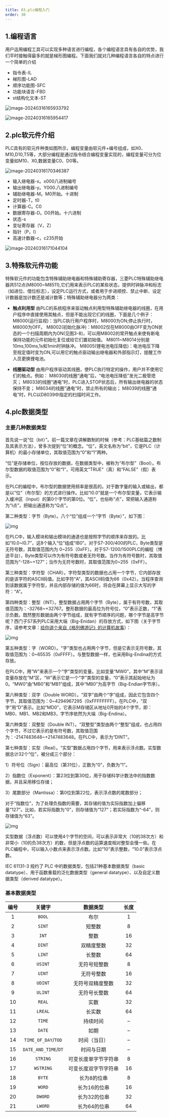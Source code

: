 ```yaml
---
title: 03.plc编程入门
order: 30
---
```


##  1.编程语言

用户运用编程工具可以实现多种语言进行编程，各个编程语言具有各自的优势，我们平时接触得最多的就是梯形图编程。下面我们就对几种编程语言各自的特点进行一个简单的介绍

- 指令表-IL
- 梯形图-LAD
- 顺序功能图-SFC
- 功能块语言-FBD
- st结构化文本-ST

![image-20240316165933792](./img/image-20240316165933792.png)

![image-20240316165954417](./img/image-20240316165954417.png) 

##  2.plc软元件介绍

PLC具有的软元件种类如图所示，编程变量由软元件+编号组成，如X0、M10,D10,T5等，大部分编程是通过指令结合编程变量实现的，编程变量可分为位变量如M10、X0,数据变量C0、D0等。

![image-20240316170346387](./img/image-20240316170346387.png) 

- 输入继电器-x。x000八进制编号
- 输出继电器-y。Y000.八进制编号
- 辅助继电器-M。M0开始。十进制
- 定时器-T。t0
- 计算器-C。C0
- 数据寄存器-D。D0开始。十六进制
- 状态-s
- 变址寄存器（V，Z）
- 指针（P，I）
- 高速计数器-c，c235开始

![image-20240316171044104](./img/image-20240316171044104.png) 

## 3.特殊软元件功能

特殊软元件的功能包含特殊辅助继电器和特殊辅助寄存器，三菱PLC特殊辅助继电器共512点(M8000~M8511),它们用来表示PLC的某些状态，提供时钟脉冲和标志（如进位、借位标志），设定PLC运行方式，或者用于步进顺控、禁止中断、设定计数器是加计数还是减计数等；特殊辅助继电器分为两类：

- **触点利用型**
  由PLC的系统程序来驱动触点利用型特殊辅助继电器的线圈，在用户程序中直接使用其触点，但是不能出现它们的线圈，下面是几个例子：
  M8000(运行监视)：当PLC执行用户程序时，M8000为ON;停止执行时，M8000为OFF。
  M8002(初始化脉冲)：M8002仅在M8000由OFF变为ON状态的一个扫描周期内为ON(见图3-8)，可以用M8002的常开触点来使有断电保持功能的元件初始化复位或给它们置初始值。
  M8011~M8014分别是10ms,100ms,1s和1min时钟脉冲。
  M8005(锂电池电压降低)：电池电压下降至规定值时变为ON,可以用它的触点驱动输出继电器和外部指示灯，提醒工作人员更换锂电池。

- **线圈驱动型**
  由用户程序驱动其线圈，使PLC执行特定的操作，用户并不使用它们的触点。例如：
  M8030的线圈“通电”后，“电池电压降低”发光二极管熄灭；
  M8033的线圈“通电”时，PLC进入STOP状态后，所有输出继电器的状态保持不变；
  M8034的线圈“通电”时，禁止所有的输出；
  M8039的线圈“通电”时，PLC以D8039中指定的扫描时间工作。

##  4.plc数据类型

###  主要几种数据类型

首先说一说“位（bit）”。前一篇文章在讲解数制的时候（参考：PLC基础篇之数制及其表示方法），曾多次提到“位”的概念。“位”，英文名称为“bit”，它是PLC（计算机）的最小存储单位，其取值范围为“0”和“1”两种。

“位”是存储单位，按位存放的数据，在数据类型中，被称为“布尔型”（Bool）。布尔型数据的取值范围为“0”和“1”，可用英文“TRUE”（真）和“FALSE”（假）表示。

在PLC的编程中，布尔型的数据使用频率是很高的。对于数字量的输入或输出，都是以“位”（布尔型）的方式进行操作。比如“I0.0”就是一个布尔型变量，它表示输入缓冲区（Input）的第0个字节的第0位。“位”，也俗称“点”，常把输入通道称为“I点”，把输出通道称为“Q点”。

第二种类型：字节（Byte）。八个“位”组成一个“字节（Byte）”，如下图：

![img](./img/v2-f2e3f401d0d4d03faab93492706d84ac_1440w.webp)

在PLC中，输入模块和输出模块的通道也是按照字节的顺序来存放的。比如“I0.0~I0.7”，这8个输入“位”组成“IB0”。对于S7-300/400的PLC，Byte类型是无符号数，其取值范围内为 0~255（0xFF）。对于S7-1200/1500PLC的编程（博途平台），Byte类型可以作为有符号数或者无符号数。当作为有符号数时，其取值范围为“-128~+127”；当作为无符号数时，其取值范围为0~255（0xFF）。

第三种类型：字符型（CHAR）。字符型类型的数据也占用一个字节，它内部存放的是该字符的ASCII码值。比如字符“A”，其ASCII码值为66（0x42）。当程序查询到该数据属于字符型，并且内部存储的值为66时，将会在屏幕上显示大写的字符：“A”。

第四种类型：整型（INT）。整型数据占用两个字节（Byte），属于有符号数，其取值范围为：-32768~+32767。整形数据的最高位为符号位，“0”表示正数，“1”表示负数。既然整形数据由两个字节组成，就有字节顺序的问题，哪个字节是高字节呢？西门子S7系列PLC采用大端（Big-Enidan）的存放方式，如下图（关于字节序，请参考文章：[给你讲个来自《格列佛游记》的计算机故事](https://link.zhihu.com/?target=http%3A//www.founderchip.com/%3Fid%3D41)）：

![img](./img/v2-f3fa0830f2a33131adf148c7d80735fb_1440w.webp)

第五种类型：字（WORD）。“字”类型也占用两个字节，但是它表示无符号数，其取值范围为：0~65535（0xFFFF）。与整型数据一样，也采用Big-Endina的方式存放。

在PLC中，用“W”来表示一个“字”类型的变量。比如变量“MW0”，其中“M”表示该变量存放在“M”区，“W”表示它是一个“字”类型的变量，“0”表示其起始地址为0。“MW0”由“MB0”和“MB1”组成，其中“MB0”为高字节（Big-Endian字节序）。

第六种类型：双字（Double WORD）。“双字”由两个“字”组成，因此它包含四个字节，其取值范围为：0~4294967295（0xFFFFFFFF）。在PLC中，“双字”用“D”表示。比如“MD0”，它表示M存储区从地址0开始的4个字节，即：MB0、MB1、MB2和MB3，字节序依然为大端（Big-Endina）。

第六种类型：双整型（Double INT）。“双整型”类型由两个“整型”组成，也占用四个字节，不过它表示的是有符号数，其取值范围为：-2147483648~+2147483648。在PLC中，表示为“DINT”。

第七种类型：实型（Real）。“实型”数据占用四个字节，用来表示浮点数。实型数据总计32个“位”，被分成三个部分：

1）符号位（Sign）：最高位（第31位），正数为“0”，负数为“1”。

2）指数位（Exponent）：第23位到第30位，用于存储科学计数法中的指数数据，并且采用移位存储；

3）尾数部分（Mantissa）：第0位到第22位，表示浮点数的尾数部分；

对于“指数位”，为了处理负指数的需要，其存储的值为实际指数加上偏移量“127”。比如，若实际指数为“0”，则存储值为“127”；若实际指数为“-64”，则存储值为“63”。

![img](./img/v2-bf5d2c5ac783b1fbbaaafc86833f3f89_1440w.webp)

实型数据（浮点数）可以使用4个字节的空间，可以表示非常大（10的38次方）和非常小（10的负38次方）的数，但是浮点数的运算速度相对整型会慢一些。在PLC编程中，可以输入小数点来表示浮点数。比如“10”表示整数，“10.0”表示浮点数。


IEC 61131-3 规约了 PLC 中的数据类型，包括21种基本数据类型（basic datatype）、用于函数重载的泛化数据类型（general datatype）、以及自定义数据类型（derived datatype）。

### 基本数据类型

| 编号 |        关键字        |       数据类型       | 长度 |
| :--: | :------------------: | :------------------: | :--: |
|  1   |        `BOOL`        |         布尔         |  1   |
|  2   |        `SINT`        |        短整数        |  8   |
|  3   |        `INT`         |         整数         |  16  |
|  4   |        `DINT`        |      双精度整数      |  32  |
|  5   |        `LINT`        |        长整数        |  64  |
|  6   |       `USINT`        |     无符号短整数     |  8   |
|  7   |        `UINT`        |      无符号整数      |  16  |
|  8   |       `UDINT`        |   无符号双精度整数   |  32  |
|  9   |       `ULINT`        |     无符号长整数     |  64  |
|  10  |        `REAL`        |         实数         |  32  |
|  11  |       `LREAL`        |        长实数        |  64  |
|  12  |        `TIME`        |       持续时间       |  –   |
|  13  |        `DATE`        |         如期         |  –   |
|  14  | `TIME_OF_DAY`/`TOD`  |     时间（当日）     |  –   |
|  15  | `DATE_AND_TIME`/`DT` |      时间与日期      |  –   |
|  16  |       `STRING`       | 可变长度单字节字符串 |  8   |
|  17  |      `WSTRING`       | 可变长度双字节字符串 |  16  |
|  18  |        `BYTE`        |     长为8的位串      |  8   |
|  19  |        `WORD`        |     长为16的位串     |  16  |
|  20  |       `DWORD`        |     长为32的位串     |  32  |
|  21  |       `LWORD`        |     长为64的位串     |  64  |

